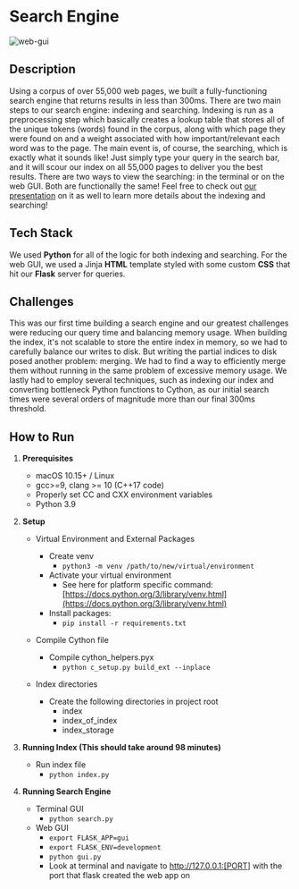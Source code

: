 

# Search Engine
![web-gui](https://user-images.githubusercontent.com/56369636/164840888-06f9b8df-eae9-4376-b77d-8e7cc5868eb8.png)


## Description
Using a corpus of over 55,000 web pages, we built a fully-functioning search engine that returns results in less than 300ms. There are two main steps to our search engine: indexing and searching. Indexing is run as a preprocessing step which basically creates a lookup table that stores all of the unique tokens (words) found in the corpus, along with which page they were found on and a weight associated with how important/relevant each word was to the page. The main event is, of course, the searching, which is exactly what it sounds like! Just simply type your query in the search bar, and it will scour our index on all 55,000 pages to deliver you the best results. There are two ways to view the searching: in the terminal or on the web GUI. Both are functionally the same! Feel free to check out [our presentation](https://docs.google.com/presentation/d/1jLecR7rZEYygrGMsuFzDREkn6NhVuYlr4yLZYbKTqCA/edit?usp=sharing) on it as well to learn more details about the indexing and searching!

## Tech Stack
We used **Python** for all of the logic for both indexing and searching. For the web GUI, we used a Jinja **HTML** template styled with some custom **CSS** that hit our **Flask** server for queries.

## Challenges
This was our first time building a search engine and our greatest challenges were reducing our query time and balancing memory usage. When building the index, it's not scalable to store the entire index in memory, so we had to carefully balance our writes to disk. But writing the partial indices to disk posed another problem: merging. We had to find a way to efficiently merge them without running in the same problem of excessive memory usage. We lastly had to employ several techniques, such as indexing our index and converting bottleneck Python functions to Cython, as our initial search times were several orders of magnitude more than our final 300ms threshold.

## How to Run

1. **Prerequisites**
    -   macOS 10.15+ / Linux
    -   gcc>=9, clang >= 10 (C++17 code)
    -   Properly set CC and CXX environment variables
    -   Python 3.9
    
2. **Setup**
     - Virtual Environment and External Packages
        -   Create venv
    	   	 - `python3 -m venv /path/to/new/virtual/environment`
        -   Activate your virtual environment
    	   	 -   See here for platform specific command: [https://docs.python.org/3/library/venv.html](https://docs.python.org/3/library/venv.html)
        -   Install packages:
    	   	 -   `pip install -r requirements.txt`
	 - Compile Cython file
        -   Compile cython_helpers.pyx
    	   	 -   `python c_setup.py build_ext --inplace`
 	 
	 - Index directories
        -   Create the following directories in project root
    	   	 -   index
    	   	 -   index_of_index
    	   	 -   index_storage

3. **Running Index (This should take around 98 minutes)**
	 - Run index file
		 - `python index.py`

4. **Running Search Engine**
	-   Terminal GUI
		-   `python search.py`
	-   Web GUI
		-   `export FLASK_APP=gui`
		-   `export FLASK_ENV=development`
		-   `python gui.py`
		-   Look at terminal and navigate to http://127.0.0.1:[PORT] with the port that flask created the web app on
